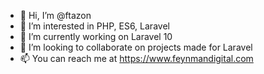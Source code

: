 - 👋 Hi, I’m @ftazon
- 👀 I’m interested in PHP, ES6, Laravel 
- 🌱 I’m currently working on Laravel 10
- 💞️ I’m looking to collaborate on projects made for Laravel
- 📫 You can reach me at https://www.feynmandigital.com

<!---
ftazon/ftazon is a ✨ special ✨ repository because its `README.md` (this file) appears on your GitHub profile.
You can click the Preview link to take a look at your changes.
--->
